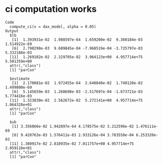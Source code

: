 # ci computation works

    Code
      compute_ci(x = dax_model, alpha = 0.05)
    Output
      $lb
       [1]  1.393931e-02  1.988597e-64  1.659200e-02  9.360184e-03  1.514922e-69
       [6]  2.790298e-03  9.609845e-04 -7.968519e-04 -3.725797e-03  5.332188e-03
      [11]  1.269102e-02  2.329705e-02  3.964123e+00  4.957714e+75  5.501359e+00
      attr(,"class")
      [1] "parCon"
      
      $estimate
       [1]  2.170081e-02  1.972455e-64  2.640840e-02  1.740120e-02  1.499800e-69
       [6]  5.145659e-03  1.268698e-03 -2.517697e-04 -1.673721e-03  5.774416e-03
      [11]  1.323830e-02  2.562672e-02  5.272141e+00  4.957714e+75  1.064328e+01
      attr(,"class")
      [1] "parCon"
      
      $ub
       [1] 3.356866e-02 1.942897e-64 4.178575e-02 3.212596e-02 1.476111e-69
       [6] 9.428763e-03 1.576411e-03 2.933126e-04 3.783550e-04 6.253320e-03
      [11] 1.380917e-02 2.818935e-02 7.011757e+00 4.957714e+75 2.059118e+01
      attr(,"class")
      [1] "parCon"
      

